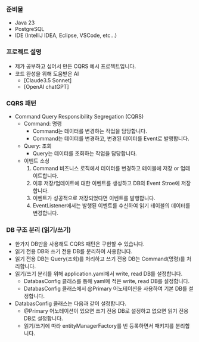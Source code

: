 ### 준비물
- Java 23
- PostgreSQL
- IDE (IntelliJ IDEA, Eclipse, VSCode, etc...)

### 프로젝트 설명
- 제가 공부하고 싶어서 만든 CQRS 예시 프로젝트입니다.
- 코드 완성을 위해 도움받은 AI
  - [Claude3.5 Sonnet]
  - [OpenAI chatGPT]

### CQRS 패턴
- Command Query Responsibility Segregation (CQRS)
  - Command: 명령
    - Command는 데이터를 변경하는 작업을 담당합니다.
    - Command는 데이터를 변경하고, 변경된 데이터를 Event로 발행합니다.
  - Query: 조회
    - Query는 데이터를 조회하는 작업을 담당합니다.
  - 이벤트 소싱
    1. Command 비즈니스 로직에서 데이터를 변경하고 테이블에 저장 or 업데이트합니다. 
    2. 이후 저장/업데이트에 대한 이벤트를 생성하고 DB의 Event Stroe에 저장합니다. 
    3. 이벤트가 성공적으로 저장되었다면 이벤트를 발행합니다.
    4. EventListener에서는 발행된 이벤트를 수신하여 읽기 테이블의 데이터를 변경합니다.

### DB 구조 분리 (읽기/쓰기)
- 한가지 DB만을 사용해도 CQRS 패턴은 구현할 수 있습니다.
- 읽기 전용 DB와 쓰기 전용 DB를 분리하여 사용합니다.
- 읽기 전용 DB는 Query(조회)를 처리하고 쓰기 전용 DB는 Command(명령)를 처리합니다.
- 읽기/쓰기 분리를 위해 application.yaml에서 write, read DB를 설정합니다.
  - DatabasConfig 클래스를 통해 yaml에 적은 write, read DB를 설정합니다.
  - DatabasConfig 클래스에서 @Primary 어노테이션을 사용하여 기본 DB를 설정합니다.
- DatabasConfig 클래스는 다음과 같이 설정합니다.
  - @Primary 어노테이션이 있으면 쓰기 전용 DB로 설정하고 없으면 읽기 전용 DB로 설정합니다.
  - 읽기/쓰기에 따라 entityManagerFactory를 빈 등록하면서 패키지를 분리합니다. 